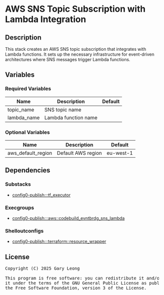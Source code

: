 # AWS SNS Topic Subscription with Lambda Integration

## Description
This stack creates an AWS SNS topic subscription that integrates with Lambda functions. It sets up the necessary infrastructure for event-driven architectures where SNS messages trigger Lambda functions.

## Variables

### Required Variables

| Name | Description | Default |
|------|-------------|---------|
| topic_name | SNS topic name | &nbsp; |
| lambda_name | Lambda function name | &nbsp; |

### Optional Variables

| Name | Description | Default |
|------|-------------|---------|
| aws_default_region | Default AWS region | eu-west-1 |

## Dependencies

### Substacks
- [config0-publish:::tf_executor](http://config0.http.redirects.s3-website-us-east-1.amazonaws.com/assets/stacks/config0-publish/tf_executor/default)

### Execgroups
- [config0-publish:::aws::codebuild_evntbrdg_sns_lambda](http://config0.http.redirects.s3-website-us-east-1.amazonaws.com/assets/exec/groups/config0-publish/aws/codebuild_evntbrdg_sns_lambda/default)

### Shelloutconfigs
- [config0-publish:::terraform::resource_wrapper](http://config0.http.redirects.s3-website-us-east-1.amazonaws.com/assets/shelloutconfigs/config0-publish/terraform/resource_wrapper/default)

## License
<pre>
Copyright (C) 2025 Gary Leong <gary@config0.com>

This program is free software: you can redistribute it and/or modify
it under the terms of the GNU General Public License as published by
the Free Software Foundation, version 3 of the License.
</pre>
